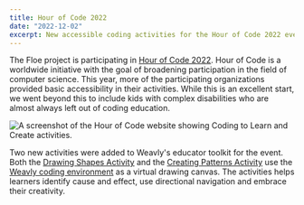```yaml
---
title: Hour of Code 2022
date: "2022-12-02"
excerpt: New accessible coding activities for the Hour of Code 2022 event.
---
```


The Floe project is participating in [Hour of Code 2022](https://hourofcode.com/ca/learn).
Hour of Code is a worldwide initiative with the goal of broadening participation in the
field of computer science. This year, more of the participating organizations provided
basic accessibility in their activities. While this is an excellent start, we went beyond
this to include kids with complex disabilities who are almost always left out of
coding education.

<img src="/assets/media/HourOfCode.png"
alt="A screenshot of the Hour of Code website showing Coding to Learn and Create activities.">

Two new activities were added to Weavly's educator toolkit for the event. Both the
[Drawing Shapes Activity](https://weavly.org/learn/activities/drawing-shapes/) and the
[Creating Patterns Activity](https://weavly.org/learn/activities/creating-patterns/) use
the [Weavly coding environment](https://create.weavly.org) as a virtual drawing canvas.
The activities helps learners identify cause and effect, use directional navigation
and embrace their creativity.
